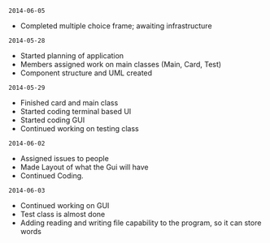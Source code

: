 `2014-06-05`
- Completed multiple choice frame; awaiting infrastructure

`2014-05-28`
- Started planning of application
- Members assigned work on main classes (Main, Card, Test)
- Component structure and UML created

`2014-05-29`
- Finished card and main class
- Started coding terminal based UI
- Started coding GUI
- Continued working on testing class


`2014-06-02`
- Assigned  issues to people
- Made Layout of what the Gui will have
- Continued Coding.

`2014-06-03`
- Continued working on GUI
- Test class is almost done
- Adding reading and writing file capability to the program, so it can store words
